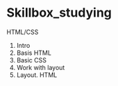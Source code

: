# Skillbox_studying

HTML/CSS
1. Intro
2. Basis HTML
3. Basic CSS
4. Work with layout
5. Layout. HTML
